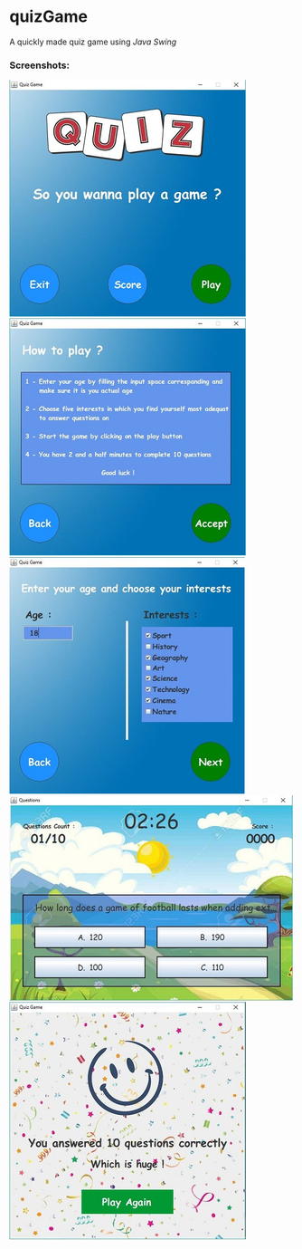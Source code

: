 # quizGame
A quickly made quiz game using *Java Swing*


### Screenshots:
![](images/1.JPG) <br />
![](images/2.JPG) <br />
![](images/3.JPG) <br />
![](images/4.JPG) <br />
![](images/5.JPG)
